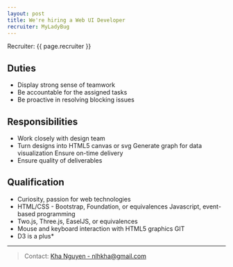 ```yaml
---
layout: post
title: We're hiring a Web UI Developer
recruiter: MyLadyBug
---
```


<p class="message">
	Recruiter: {{ page.recruiter }}
</p>

## Duties
- Display strong sense of teamwork
- Be accountable for the assigned tasks
- Be proactive in resolving blocking issues


## Responsibilities
- Work closely with design team
- Turn designs into HTML5 canvas or svg Generate graph for data visualization Ensure on-time delivery
- Ensure quality of deliverables

## Qualification
- Curiosity, passion for web technologies
- HTML/CSS - Bootstrap, Foundation, or equivalences Javascript, event-based programming
- Two.js, Three.js, EaselJS, or equivalences
- Mouse and keyboard interaction with HTML5 graphics GIT
- D3 is a plus*

---

> Contact: [Kha Nguyen - nlhkha@gmail.com](mailto:nlhkha@gmail.com)
